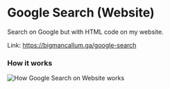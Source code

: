 # Google Search (Website)
Search on Google but with HTML code on my website.

Link: https://bigmancallum.ga/google-search

### How it works
![How Google Search on Website works](https://media1.giphy.com/media/4asYHiHrBhUuRPfluk/giphy.gif?cid=6c09b952aef691b5515df12c66352c2561e99ed3f1f9e7b5&rid=giphy.gif&ct=g)
